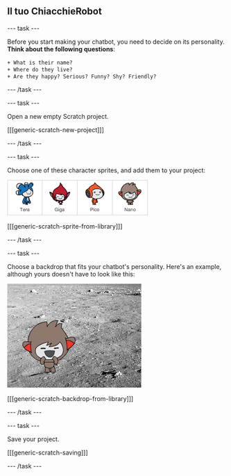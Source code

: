 ## Il tuo ChiacchieRobot

\--- task \---

Before you start making your chatbot, you need to decide on its personality. **Think about the following questions**:

    + What is their name?
    + Where do they live?
    + Are they happy? Serious? Funny? Shy? Friendly?
    

\--- /task \---

\--- task \---

Open a new empty Scratch project.

[[[generic-scratch-new-project]]]

\--- /task \---

\--- task \---

Choose one of these character sprites, and add them to your project:

![Choose a character](images/chatbot-characters.png)

[[[generic-scratch-sprite-from-library]]]

\--- /task \---

\--- task \---

Choose a backdrop that fits your chatbot's personality. Here's an example, although yours doesn't have to look like this:

![Choose a backdrop](images/chatbot-backdrop.png)

[[[generic-scratch-backdrop-from-library]]]

\--- /task \---

\--- task \---

Save your project.

[[[generic-scratch-saving]]]

\--- /task \---